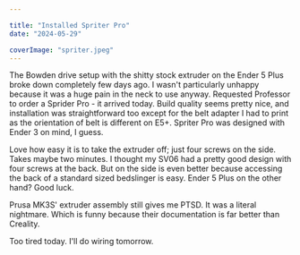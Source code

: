 ```yaml
---

title: "Installed Spriter Pro"
date: "2024-05-29"

coverImage: "spriter.jpeg"
---
```

<!--more-->

The Bowden drive setup with the shitty stock extruder on the Ender 5 Plus broke down completely few days ago. I wasn't particularly unhappy because it was a huge pain in the neck to use anyway. Requested Professor to order a Sprider Pro - it arrived today. Build quality seems pretty nice, and installation was straightforward too except for the belt adapter I had to print as the orientation of belt is different on E5+. Spriter Pro was designed with Ender 3 on mind, I guess. 

Love how easy it is to take the extruder off; just four screws on the side. Takes maybe two minutes. I thought my SV06 had a pretty good design with four screws at the back. But on the side is even better because accessing the back of a standard sized bedslinger is easy. Ender 5 Plus on the other hand? Good luck. 

Prusa MK3S' extruder assembly still gives me PTSD. It was a literal nightmare. Which is funny because their documentation is far better than Creality. 

Too tired today. I'll do wiring tomorrow. 